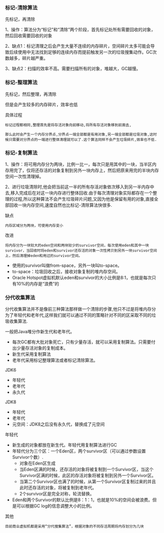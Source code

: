 
### 标记-清除算法

先标记，再清除

1、操作：算法分为“标记”和“清除”两个阶段，首先标记处所有需要回收的对象，然后回收需要回收的对象

2、缺点1：标记清理之后会产生大量不连续的内存碎片，空间碎片太多可能会导致后续使用中无法找到足够的连续内存而提前触发另一次的垃圾搜集动作。GC次数越多，碎片越严重。

3、缺点2：扫描的效率不高。需要扫描所有的对象，堆越大，GC越慢。

### 标记-整理算法

先标记，然后整理，再清除

但是会产生较多的内存碎片，效率也低

具体过程

    标记过程都相同,整理首先是将存活对象向前移动,将所有存活对象移到前面去,

    那么此时会产生一个内存分界点,分界点一端全部都是有用对象,另一端全部都是垃圾对象,这时候只需要对分界点的一端进行整体清理就可以了.这个算法同样不会产生垃圾碎片,效率也不低.


### 标记-复制算法

1、操作：将可用内存分为两块，比例一比一，每次只是用其中的一块，当半区内存用完了，仅将还存活的对象复制到另外一块内存上，然后把原来用完的半块内存空间一次性清理掉。

2、进行垃圾清除时,他会把当前这一半的所有存活对象依次移入到另一半内存中去,移入完成后在对这一块内存进行整体回收.由于每次清理对象实际都存在一个整理的过程,所以这种算法不会产生垃圾碎片问题,又因为他是保留有用的对象,直接全部回收一块内存空间,速度自然也比标记-清除算法快很多.


缺点

    内存区域分为两块，可使用内存变小

改进

    将内存分为一块较大的eden空间和两块较少的survivor空间，每次使用eden和其中一块survivor，当回收时将eden和survivor还存活的对象一次性拷贝到另外一块survivor空间上，然后清理掉eden和用过的survivor空间。

- 使用的survivor叫做from-space，另外一块叫to-space。
- to-space：垃圾回收之后，接收对象复制的堆内存空间。
- Oracle Hotspot虚拟机默认eden和survivor的大小比例是8:1，也就是每次只有10%的内存是“浪费”的

### 分代收集算法

分代收集算法并不是像前三种算法那样做一个清除的步骤,他只不过是将堆内存分为了年轻代和老年代,这样我们就可以通过不同的策略针对不同的区采取不同的垃圾收集算法.

一般把Java堆分作新生代和老年代。
- 每次GC都有大批对象死亡，只有少量存活，就可以采用复制算法。只需要付出少量存活对象的复制成本。
- 新生代采用复制算法
- 老年代采用标记整理算法或者标记清除算法。

JDK6
- 年轻代
- 老年代
- 永久代

JDK8
- 年轻代
- 老年代
- 元空间：JDK8之后没有永久代，替换成了元空间

年轻代
- 新生成的对象都放在新生代。年轻代用复制算法进行GC
- 年轻代分为三个区：一个Eden区，两个survivor区（可以通过参数设置Survivor个数）.
    - 对象在Eden区生成
    - 当Eden区满的时候，还存活的对象将被复制到一个Survivor区，当这个Survivor区满的时候，此区的存活对象将被复制到另外一个Survivor区。
    - 当第二个Survivor区也满了的时候，从第一个Survivor区复制过来的并且此时还存活的对象，将被复制到老年代。
    - 2个survivor区是完全对称，轮流替换。
- Eden和两个Survivor的默认比例是8：1：1，也就是10%的空间会被浪费。但是可以根据GC log的信息调整大小的比例。

其他
```text
目前商业虚拟机都是采用“分代搜集算法”，根据对象的不同存活周期将内存划分为几块
```







